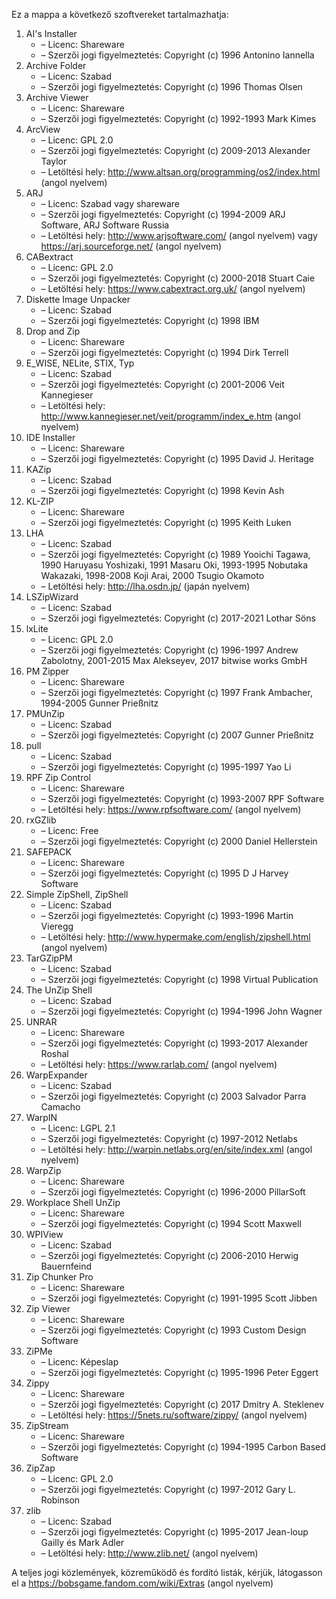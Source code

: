 ﻿Ez a mappa a következő szoftvereket tartalmazhatja:

1. AI's Installer
   - – Licenc: Shareware
   - – Szerzői jogi figyelmeztetés: Copyright (c) 1996 Antonino Iannella
2. Archive Folder
   - – Licenc: Szabad
   - – Szerzői jogi figyelmeztetés: Copyright (c) 1996 Thomas Olsen
3. Archive Viewer
   - – Licenc: Shareware
   - – Szerzői jogi figyelmeztetés: Copyright (c) 1992-1993 Mark Kimes
4. ArcView
   - – Licenc: GPL 2.0
   - – Szerzői jogi figyelmeztetés: Copyright (c) 2009-2013 Alexander Taylor
   - – Letöltési hely: http://www.altsan.org/programming/os2/index.html (angol nyelvem)
5. ARJ
   - – Licenc: Szabad vagy shareware
   - – Szerzői jogi figyelmeztetés: Copyright (c) 1994-2009 ARJ Software, ARJ Software Russia
   - – Letöltési hely: http://www.arjsoftware.com/ (angol nyelvem) vagy https://arj.sourceforge.net/ (angol nyelvem)
6. CABextract
   - – Licenc: GPL 2.0
   - – Szerzői jogi figyelmeztetés: Copyright (c) 2000-2018 Stuart Caie
   - – Letöltési hely: https://www.cabextract.org.uk/ (angol nyelvem)
7. Diskette Image Unpacker
   - – Licenc: Szabad
   - – Szerzői jogi figyelmeztetés: Copyright (c) 1998 IBM
8. Drop and Zip
   - – Licenc: Shareware
   - – Szerzői jogi figyelmeztetés: Copyright (c) 1994 Dirk Terrell
9. E_WISE, NELite, STIX, Typ
   - – Licenc: Szabad
   - – Szerzői jogi figyelmeztetés: Copyright (c) 2001-2006 Veit Kannegieser
   - – Letöltési hely: http://www.kannegieser.net/veit/programm/index_e.htm (angol nyelvem)
10. IDE Installer
    - – Licenc: Shareware
    - – Szerzői jogi figyelmeztetés: Copyright (c) 1995 David J. Heritage
11. KAZip
    - – Licenc: Szabad
    - – Szerzői jogi figyelmeztetés: Copyright (c) 1998 Kevin Ash
12. KL-ZIP
    - – Licenc: Shareware
    - – Szerzői jogi figyelmeztetés: Copyright (c) 1995 Keith Luken
13. LHA
    - – Licenc: Szabad
    - – Szerzői jogi figyelmeztetés: Copyright (c) 1989 Yooichi Tagawa, 1990 Haruyasu Yoshizaki, 1991 Masaru Oki, 1993-1995 Nobutaka Wakazaki, 1998-2008 Koji Arai, 2000 Tsugio Okamoto
    - – Letöltési hely: http://lha.osdn.jp/ (japán nyelvem)
14. LSZipWizard
    - – Licenc: Szabad
    - – Szerzői jogi figyelmeztetés: Copyright (c) 2017-2021 Lothar Söns
15. lxLite
    - – Licenc: GPL 2.0
    - – Szerzői jogi figyelmeztetés: Copyright (c) 1996-1997 Andrew Zabolotny, 2001-2015 Max Alekseyev, 2017 bitwise works GmbH
16. PM Zipper
    - – Licenc: Shareware
    - – Szerzői jogi figyelmeztetés: Copyright (c) 1997 Frank Ambacher, 1994-2005 Gunner Prießnitz
17. PMUnZip
    - – Licenc: Szabad
    - – Szerzői jogi figyelmeztetés: Copyright (c) 2007 Gunner Prießnitz
18. pull
    - – Licenc: Szabad
    - – Szerzői jogi figyelmeztetés: Copyright (c) 1995-1997 Yao Li
19. RPF Zip Control
    - – Licenc: Shareware
    - – Szerzői jogi figyelmeztetés: Copyright (c) 1993-2007 RPF Software
    - – Letöltési hely: https://www.rpfsoftware.com/ (angol nyelvem)
20. rxGZlib
    - – Licenc: Free
    - – Szerzői jogi figyelmeztetés: Copyright (c) 2000 Daniel Hellerstein
21. SAFEPACK
    - – Licenc: Shareware
    - – Szerzői jogi figyelmeztetés: Copyright (c) 1995 D J Harvey Software
22. Simple ZipShell, ZipShell
    - – Licenc: Szabad
    - – Szerzői jogi figyelmeztetés: Copyright (c) 1993-1996 Martin Vieregg
    - – Letöltési hely: http://www.hypermake.com/english/zipshell.html (angol nyelvem)
23. TarGZipPM
    - – Licenc: Szabad
    - – Szerzői jogi figyelmeztetés: Copyright (c) 1998 Virtual Publication
24. The UnZip Shell
    - – Licenc: Szabad
    - – Szerzői jogi figyelmeztetés: Copyright (c) 1994-1996 John Wagner
25. UNRAR
    - – Licenc: Shareware
    - – Szerzői jogi figyelmeztetés: Copyright (c) 1993-2017 Alexander Roshal
    - – Letöltési hely: https://www.rarlab.com/ (angol nyelvem)
26. WarpExpander
    - – Licenc: Szabad
    - – Szerzői jogi figyelmeztetés: Copyright (c) 2003 Salvador Parra Camacho
27. WarpIN
    - – Licenc: LGPL 2.1
    - – Szerzői jogi figyelmeztetés: Copyright (c) 1997-2012 Netlabs
    - – Letöltési hely: http://warpin.netlabs.org/en/site/index.xml (angol nyelvem)
28. WarpZip
    - – Licenc: Shareware
    - – Szerzői jogi figyelmeztetés: Copyright (c) 1996-2000 PillarSoft
29. Workplace Shell UnZip
    - – Licenc: Shareware
    - – Szerzői jogi figyelmeztetés: Copyright (c) 1994 Scott Maxwell
30. WPIView
    - – Licenc: Szabad
    - – Szerzői jogi figyelmeztetés: Copyright (c) 2006-2010 Herwig Bauernfeind
31. Zip Chunker Pro
    - – Licenc: Shareware
    - – Szerzői jogi figyelmeztetés: Copyright (c) 1991-1995 Scott Jibben
32. Zip Viewer
    - – Licenc: Shareware
    - – Szerzői jogi figyelmeztetés: Copyright (c) 1993 Custom Design Software
33. ZiPMe
    - – Licenc: Képeslap
    - – Szerzői jogi figyelmeztetés: Copyright (c) 1995-1996 Peter Eggert
34. Zippy
    - – Licenc: Shareware
    - – Szerzői jogi figyelmeztetés: Copyright (c) 2017 Dmitry A. Steklenev
    - – Letöltési hely: https://5nets.ru/software/zippy/ (angol nyelvem)
35. ZipStream
    - – Licenc: Shareware
    - – Szerzői jogi figyelmeztetés: Copyright (c) 1994-1995 Carbon Based Software
36. ZipZap
    - – Licenc: GPL 2.0
    - – Szerzői jogi figyelmeztetés: Copyright (c) 1997-2012 Gary L. Robinson
37. zlib
    - – Licenc: Szabad
    - – Szerzői jogi figyelmeztetés: Copyright (c) 1995-2017 Jean-loup Gailly és Mark Adler
    - – Letöltési hely: http://www.zlib.net/ (angol nyelvem)

A teljes jogi közlemények, közreműködő és fordító listák, kérjük, látogasson el a https://bobsgame.fandom.com/wiki/Extras (angol nyelvem)
